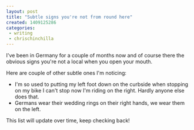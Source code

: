```yaml
---
layout: post
title: "Subtle signs you're not from round here"
created: 1409125286
categories:
 - writing
 - chrischinchilla
---
```


I've been in Germany for a couple of months now and of course there the obvious signs you're not a local when you open your mouth.

Here are couple of other subtle ones I'm noticing:
<ul><li>I'm so used to putting my left foot down on the curbside when stopping on my bike I can't stop now I'm riding on the right. Hardly anyone else does that.</li><li>Germans wear their wedding rings on their right hands, we wear them on the left.</li></ul>

This list will update over time, keep checking back!

